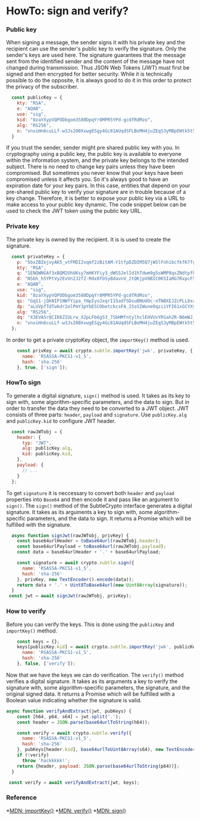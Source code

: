 # HowTo: sign and verify?

### Public key
When signing a message, the sender signs it with his private key and the recipient can use the sender's public key to verify the signature. Only the sender's keys are used here. The signature guarantees that the message sent from the identified sender and the content of the message have not changed during transmission.
Thus JSON Web Tokens (JWT) must first be signed and then encrypted for better security. While it is technically possible to do the opposite, it is always good to do it in this order to protect the privacy of the subscriber.

```javascript
  const publicKey = {
    kty: "RSA",
    e: "AQAB",
    use: "sig",
    kid: "8zaYXypVQPODbgom3580DpqYr8MPR5YPd-gcdfRdMzo",
    alg: "RS256",
    n: "vnxiHn6cuLLf-w3Js200XxwgESgy4Gc81AUqdSFLBoMH4juZEqS3yMBpEWtk5t5gcnlEM5qE42o8i7UMhQ9YVPwjBRKj0KnHtY7Br8XZxM-FeyVyYhtLKg1NFoLUItOd5A4Cmq2hOvyel_CW_XB9cgaTEGcyvL-GJAY9Vu4qHgvT6bYAcfxaxos951U0JHJAyJqOspBkF1tffvFwSQmfQDQK-p99-kZTqypa12LKPlXDAWaCbu-DTNVjfz4ufRIs_FobwdPuuJ2Nbm1ou3CxEkdhSaXBvRRF_P3Q3cN5kOuGJ0z5aQLVB45Vq3jH1fDQyc7hRGZQj72s4Oc5kFWorQ"
  }
```

If you trust the sender, sender might pre shared public key with you. In cryptography using a public key, the public key is available to everyone within the information system, and the private key belongs to the intended subject. There is no need to change key pairs unless they have been compromised. But sometimes you never know that your keys have been compromised unless it affects you. So it's always good to have an expiration date for your key pairs. In this case, entities that depend on your pre-shared public key to verify your signature are in trouble because of a key change. Therefore, it is better to expose your public key via a URL to make access to your public key dynamic. The code snippet below can be used to check the JWT token using the public key URL.

### Private key  
The private key is owned by the recipient. It is is used to create the signature.

```javascript
  const privateKey = {
    p: "5bxZBZejvyAK5_vtFMDI2vqmf2zBitAM-Y1tfpDZDIM5Q7jWSlFnhibcfkfK7fg_P4DC87gSkZtYRE5X5JttrG58CNsm8Vvj6DxLBhC_zbtxizhtlhbsV2euTxibeSSG45CjFWqlqXJqbPzhbQBxvwEL1gVu4_-AMU55gTcaHj0",
    kty: "RSA",
    q: "1ENQWNGAf3xBQM2UhUKsy7mHKYFiy3_dWS5JelId1hTdwm9g5sWMP8qsZNdtpfbG0nU7inpAO7vvt3CsAe7bgJR9io511gA32mhtOiswBQdoBDSYd_gJAJHWyp-_5WQP38XaJluuf0gLfxfFugFBs_MEwcByX5dlexMoFLUCSzE",
    d: "NSbh_h5YPtVy2EvVn2J2fZ-Mdx0fbSyBdavnV_2tQKjpV0BIC0K5IaRG7RxpcF5WzTp3RGr2b7qiIF2pm6tXe4dLgkvcOApX9ppaA2ESze8WEPG3BBcXlylU_FYPOZSQ9yTNpzmRxrLc0grJJvjvmBSrjqUtLCvJE15GWW5lhDJPXtadlBgxa7xkeQklddTmbZKhXnjEM4WhCQzUakAKMmK-iLOf2MKdV1Ht5Q6qTuEuxr8Eh6E2yMjnTWU11FIv0vcTtIHXUuHIoxYQsdtUrRc4uvY5Hfn1cjSJ7j8pY9666ac-BBn3bB_GvtXJqc9h0pWhTlNz9i_Xm6vj6JwswQ",
    e: "AQAB",
    use: "sig",
    kid: "8zaYXypVQPODbgom3580DpqYr8MPR5YPd-gcdfRdMzo",
    qi: "GqS1-jQkNIP1NWfYipa_tNpIyoJxqrI15adfSDsuBNUdOc-nTNBXEJZcPLL8xaAdqp7BENgORbsRFXQUFWg4DM_Gvs-6so5LNjI0Fr2ITnaSCYo9T5B9bMFYmLMZ72xfuj80sVl-OD5_5EWGWh-J4SZvqe8fo9bDR6XWvRUIZp8",
    dp: "aLUVpfTdTwkdr2olPmY3pYbESCObetckcsFA_ISsSIWune0qziiYFI61xGCYXyncOedH86kb3X1-F3PVn34v2H1qzuaDs1H8aCbC0vrjULN0Js4LNHMyOQwqaCaBBg_d4u5TRjmbU8WwOAhx_ipLrZCegmdriUM0fESWIIyqvMk",
    alg: "RS256",
    dq: "X3EVA5rQCIK6ZIULrw_X2pLFb6g53_7SbHMfntylhclEHVUvYRSah2R-N6mWJ_XaWG9WImHt1-4dT4JeFVBtaldaS57a5Sqb8pzZ4DnjEZ_O6XUsyWTBx3vL9Lf39REVAi1Ydb7rq1eds7vgsE44WM2A6g26X7kXbEukzgrFyUE",
    n: "vnxiHn6cuLLf-w3Js200XxwgESgy4Gc81AUqdSFLBoMH4juZEqS3yMBpEWtk5t5gcnlEM5qE42o8i7UMhQ9YVPwjBRKj0KnHtY7Br8XZxM-FeyVyYhtLKg1NFoLUItOd5A4Cmq2hOvyel_CW_XB9cgaTEGcyvL-GJAY9Vu4qHgvT6bYAcfxaxos951U0JHJAyJqOspBkF1tffvFwSQmfQDQK-p99-kZTqypa12LKPlXDAWaCbu-DTNVjfz4ufRIs_FobwdPuuJ2Nbm1ou3CxEkdhSaXBvRRF_P3Q3cN5kOuGJ0z5aQLVB45Vq3jH1fDQyc7hRGZQj72s4Oc5kFWorQ"
  };
```
 In order to get a private cryptoKey object, the `importKey()` method is used. 
```javascript
    const privKey = await crypto.subtle.importKey('jwk', privateKey, {
      name: 'RSASSA-PKCS1-v1_5',
      hash: 'sha-256'
    }, true, ['sign']);
```

### HowTo sign
To generate a digital signature, `sign()` method is used. It takes as its key to sign with, some algorithm-specific parameters, and the data to sign. But in order to transfer the data they need to be converted to a JWT object. JWT consists of three parts: `header`, `payload` and `signature`. Use `publicKey.alg` and `publicKey.kid` to configure JWT header.

```javascript
  const rawJWTobj = {
    header: {
      typ: "JWT",
      alg: publicKey.alg,
      kid: publicKey.kid,
    },
    payload: {
      // ...
    }
  };
```

To get `signature` it is neccessary to convert both `header` and `payload` properties into `Base64` and then encode it and pass like an argument to `sign()`. The `sign()` method of the SubtleCrypto interface generates a digital signature. It takes as its arguments a key to sign with, some algorithm-specific parameters, and the data to sign. It returns a Promise which will be fulfilled with the signature.

````javascript
  async function signJwt(rawJWTobj, privKey) {
    const base64urlHeader = toBase64url(rawJWTobj.header);
    const base64urlPayload = toBase64url(rawJWTobj.payload);
    const data = base64urlHeader + '.' + base64urlPayload;

    const signature = await crypto.subtle.sign({
      name: 'RSASSA-PKCS1-v1_5',
      hash: 'sha-256'
    }, privKey, new TextEncoder().encode(data));
    return data + '.' + Uint8ToBase64url(new Uint8Array(signature));
  }
 const jwt = await signJwt(rawJWTobj, privKey);
````

### How to verify
Before you can verify the keys. This is done using the `publicKey` and `importKey()` method.
```javascript
    const keys = {};
    keys[publicKey.kid] = await crypto.subtle.importKey('jwk', publicKey, {
      name: 'RSASSA-PKCS1-v1_5',
      hash: 'sha-256'
    }, false, ['verify']);
```

Now that we have the keys we can do verification.  The `verify()` method verifies a digital signature. It takes as its arguments a key to verify the signature with, some algorithm-specific parameters, the signature, and the original signed data. It returns a Promise which will be fulfilled with a Boolean value indicating whether the signature is valid.

```javascript
async function verifyAndExtract(jwt, pubKeys) {
    const [h64, p64, s64] = jwt.split('.');
    const header = JSON.parse(base64urlToString(h64));

    const verify = await crypto.subtle.verify({
      name: 'RSASSA-PKCS1-v1_5',
      hash: 'sha-256'
    }, pubKeys[header.kid], base64urlToUint8Array(s64), new TextEncoder().encode(h64 + "." + p64));
    if (!verify)
      throw 'hackkkkk!';
    return {header, payload: JSON.parse(base64urlToString(p64))};
  }

 const verify = await verifyAndExtract(jwt, keys);

```

### Reference

*[MDN: importKey()](https://developer.mozilla.org/en-US/docs/Web/API/SubtleCrypto/importKey)
*[MDN: verify()](https://developer.mozilla.org/en-US/docs/Web/API/SubtleCrypto/verify)
*[MDN: sign()](https://developer.mozilla.org/en-US/docs/Web/API/SubtleCrypto/sign)
